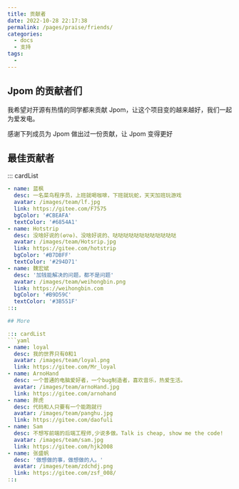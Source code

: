 ```yaml
---
title: 贡献者
date: 2022-10-28 22:17:38
permalink: /pages/praise/friends/
categories:
  - docs
  - 支持
tags:
  - 
---
```


## Jpom 的贡献者们

我希望对开源有热情的同学都来贡献 Jpom，让这个项目变的越来越好，我们一起为爱发电。

感谢下列成员为 Jpom 做出过一份贡献，让 Jpom 变得更好


## 最佳贡献者

::: cardList
```yaml
- name: 蓝枫
  desc: 一名菜鸟程序员，上班就喝咖啡，下班就玩蛇，天天加班玩游戏
  avatar: /images/team/lf.jpg
  link: https://gitee.com/F7575
  bgColor: '#CBEAFA' 
  textColor: '#6854A1'
- name: Hotstrip
  desc: 没啥好说的(✪▽✪)、没啥好说的、哒哒哒哒哒哒哒哒哒哒哒哒
  avatar: /images/team/Hotsrip.jpg
  link: https://gitee.com/hotstrip
  bgColor: '#B7DBFF'
  textColor: '#294D71'
- name: 魏宏斌
  desc: '加钱能解决的问题，都不是问题'
  avatar: /images/team/weihongbin.png
  link: https://weihongbin.com
  bgColor: '#B9D59C'
  textColor: '#3B551F'
:::

## More

::: cardList
```yaml
- name: loyal
  desc: 我的世界只有0和1
  avatar: /images/team/loyal.png
  link: https://gitee.com/Mr_loyal
- name: ArnoHand
  desc: 一个普通的电脑爱好者，一个bug制造者，喜欢音乐，热爱生活。
  avatar: /images/team/arnoHand.jpg
  link: https://gitee.com/arnohand
- name: 胖虎
  desc: 代码和人只要有一个能跑就行
  avatar: /images/team/panghu.jpg
  link: https://gitee.com/daofuli
- name: Sam
  desc: 不想写前端的后端工程师,少说多做。Talk is cheap, show me the code!
  avatar: /images/team/sam.jpg
  link: https://gitee.com/hjk2008
- name: 张盛帆
  desc: '做想做的事，做想做的人。'
  avatar: /images/team/zdchdj.png
  link: https://gitee.com/zsf_008/
:::